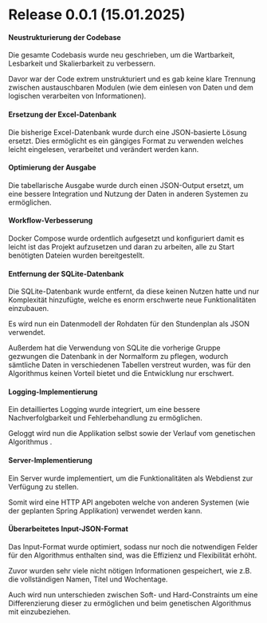 # Release 0.0.1 (15.01.2025)

#### Neustrukturierung der Codebase

Die gesamte Codebasis wurde neu geschrieben, um die Wartbarkeit, Lesbarkeit und Skalierbarkeit zu verbessern. 

Davor war der Code extrem unstrukturiert und es gab keine klare Trennung zwischen austauschbaren Modulen (wie dem einlesen von Daten und dem logischen verarbeiten von Informationen).

#### Ersetzung der Excel-Datenbank

Die bisherige Excel-Datenbank wurde durch eine JSON-basierte Lösung ersetzt. Dies ermöglicht es ein gängiges Format zu verwenden welches leicht eingelesen, verarbeitet und verändert werden kann.

#### Optimierung der Ausgabe

Die tabellarische Ausgabe wurde durch einen JSON-Output ersetzt, um eine bessere Integration und Nutzung der Daten in anderen Systemen zu ermöglichen.

#### Workflow-Verbesserung

Docker Compose wurde ordentlich aufgesetzt und konfiguriert damit es leicht ist das Projekt aufzusetzen und daran zu arbeiten, alle zu Start benötigten Dateien wurden bereitgestellt.

#### Entfernung der SQLite-Datenbank

Die SQLite-Datenbank wurde entfernt, da diese keinen Nutzen hatte und nur Komplexität hinzufügte, welche es enorm erschwerte neue Funktionalitäten einzubauen.

Es wird nun ein Datenmodell der Rohdaten für den Stundenplan als JSON verwendet.

Außerdem hat die Verwendung von SQLite die vorherige Gruppe gezwungen die Datenbank in der Normalform zu pflegen, wodurch sämtliche Daten in verschiedenen Tabellen verstreut wurden, was für den Algorithmus keinen Vorteil bietet und die Entwicklung nur erschwert.

#### Logging-Implementierung

Ein detailliertes Logging wurde integriert, um eine bessere Nachverfolgbarkeit und Fehlerbehandlung zu ermöglichen.

Geloggt wird nun die Applikation selbst sowie der Verlauf vom genetischen Algorithmus .

#### Server-Implementierung

Ein Server wurde implementiert, um die Funktionalitäten als Webdienst zur Verfügung zu stellen.

Somit wird eine HTTP API angeboten welche von anderen Systemen (wie der geplanten Spring Applikation) verwendet werden kann.

#### Überarbeitetes Input-JSON-Format

Das Input-Format wurde optimiert, sodass nur noch die notwendigen Felder für den Algorithmus enthalten sind, was die Effizienz und Flexibilität erhöht.

Zuvor wurden sehr viele nicht nötigen Informationen gespeichert, wie z.B. die vollständigen Namen, Titel und Wochentage.

Auch wird nun unterschieden zwischen Soft- und Hard-Constraints um eine Differenzierung dieser zu ermöglichen und beim genetischen Algorithmus mit einzubeziehen.
